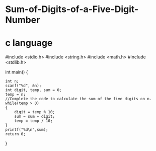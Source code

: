 # Sum-of-Digits-of-a-Five-Digit-Number
# c language
#include <stdio.h>
#include <string.h>
#include <math.h>
#include <stdlib.h>

int main() {
    
    int n;
    scanf("%d", &n);
    int digit, temp, sum = 0;
    temp = n;
    //Complete the code to calculate the sum of the five digits on n.
    while(temp > 0)
    {
        digit = temp % 10;
        sum = sum + digit;
        temp = temp / 10;
    }
    printf("%d\n",sum);
    return 0;
}
